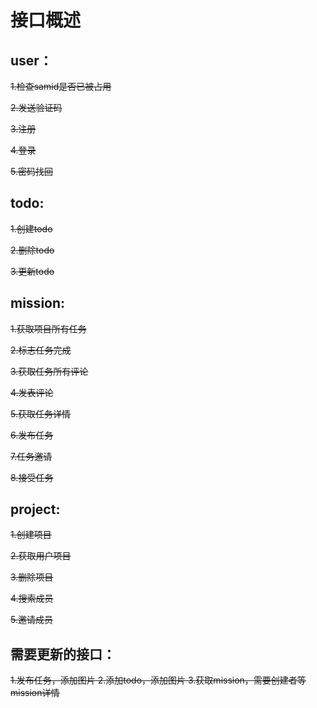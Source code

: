 # 接口概述


## user：

<del>1.检查samid是否已被占用

<del>2.发送验证码

<del>3.注册

<del>4.登录

<del>5.密码找回

## todo:
<del>1.创建todo

<del>2.删除todo

<del>3.更新todo

## mission:

<del>1.获取项目所有任务

<del>2.标志任务完成

<del>3.获取任务所有评论

<del>4.发表评论

<del>5.获取任务详情

<del>6.发布任务

<del>7.任务邀请

<del>8.接受任务


## project:

<del>1.创建项目

<del>2.获取用户项目

<del>3.删除项目

<del>4.搜索成员

<del>5.邀请成员

## 需要更新的接口：

<del>1.发布任务，添加图片
<del>2.添加todo，添加图片
<del>3.获取mission，需要创建者等mission详情

